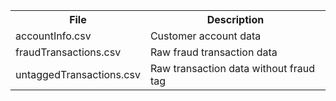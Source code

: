 <table class="table table-compressed table-striped">
  <tr>
    <th>File</th>
    <th>Description</th>
  </tr>
 <tr><td>accountInfo.csv</td><td> Customer account data </td></tr>
 <tr><td>fraudTransactions.csv</td><td> Raw fraud transaction data </td></tr>
 <tr><td>untaggedTransactions.csv</td><td> Raw transaction data without fraud tag </td></tr>
 </table>